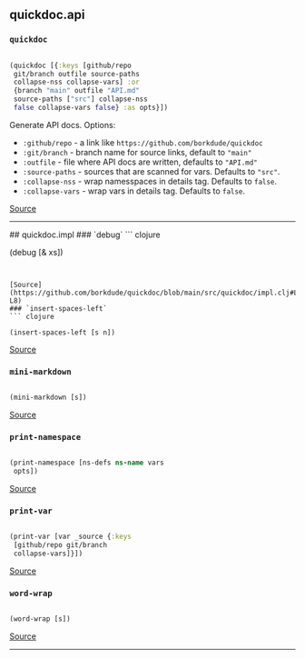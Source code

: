 ## quickdoc.api
### `quickdoc`
``` clojure

(quickdoc [{:keys [github/repo
 git/branch outfile source-paths
 collapse-nss collapse-vars] :or
 {branch "main" outfile "API.md"
 source-paths ["src"] collapse-nss
 false collapse-vars false} :as opts}])
```


Generate API docs. Options:
  * `:github/repo` -  a link like `https://github.com/borkdude/quickdoc`
  * `:git/branch` - branch name for source links, default to `"main"`
  * `:outfile` - file where API docs are written, defaults to `"API.md"`
  * `:source-paths` - sources that are scanned for vars. Defaults to `"src"`.
  * `:collapse-nss` - wrap namesspaces in details tag. Defaults to `false`.
  * `:collapse-vars` - wrap vars in details tag. Defaults to `false`.
  

[Source](https://github.com/borkdude/quickdoc/blob/main/src/quickdoc/api.cljc#L6-L43)
<hr>
## quickdoc.impl
### `debug`
``` clojure

(debug [& xs])
```


[Source](https://github.com/borkdude/quickdoc/blob/main/src/quickdoc/impl.clj#L6-L8)
### `insert-spaces-left`
``` clojure

(insert-spaces-left [s n])
```


[Source](https://github.com/borkdude/quickdoc/blob/main/src/quickdoc/impl.clj#L21-L28)
### `mini-markdown`
``` clojure

(mini-markdown [s])
```


[Source](https://github.com/borkdude/quickdoc/blob/main/src/quickdoc/impl.clj#L17-L19)
### `print-namespace`
``` clojure

(print-namespace [ns-defs ns-name vars
 opts])
```


[Source](https://github.com/borkdude/quickdoc/blob/main/src/quickdoc/impl.clj#L79-L97)
### `print-var`
``` clojure

(print-var [var _source {:keys
 [github/repo git/branch
 collapse-vars]}])
```


[Source](https://github.com/borkdude/quickdoc/blob/main/src/quickdoc/impl.clj#L42-L77)
### `word-wrap`
``` clojure

(word-wrap [s])
```


[Source](https://github.com/borkdude/quickdoc/blob/main/src/quickdoc/impl.clj#L30-L40)
<hr>
